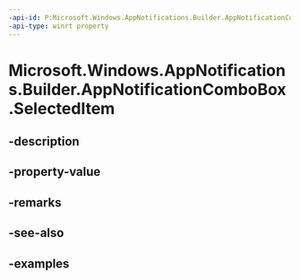 ```yaml
---
-api-id: P:Microsoft.Windows.AppNotifications.Builder.AppNotificationComboBox.SelectedItem
-api-type: winrt property
---
```


# Microsoft.Windows.AppNotifications.Builder.AppNotificationComboBox.SelectedItem

<!--
public string SelectedItem { get; set; }
-->


## -description

## -property-value

## -remarks

## -see-also

## -examples


